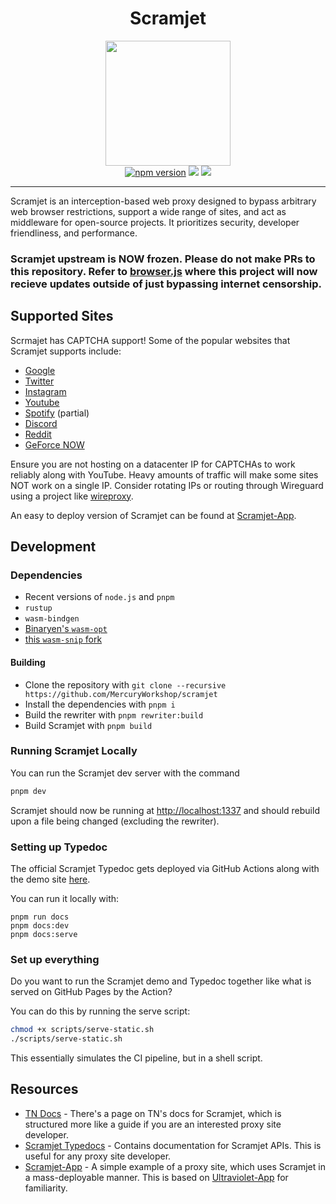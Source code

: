 <h1 align="center">Scramjet</h1>
<div align="center">
  <img src="assets/scramjet.png" height="200" />
</div>

<div align="center">
  <a href="https://www.npmjs.com/package/@mercuryworkshop/scramjet"><img src="https://img.shields.io/npm/v/@mercuryworkshop/scramjet.svg?maxAge=3600" alt="npm version" /></a>
  <img src="https://img.shields.io/github/issues/MercuryWorkshop/scramjet?style=flat&color=orange" />
  <img src="https://img.shields.io/github/stars/MercuryWorkshop/scramjet?style=flat&color=orange" />
</div>

---

Scramjet is an interception-based web proxy designed to bypass arbitrary web browser restrictions, support a wide range of sites, and act as middleware for open-source projects. It prioritizes security, developer friendliness, and performance.

### Scramjet upstream is NOW frozen. Please do not make PRs to this repository. Refer to <a href="https://github.com/HeyPuter/browser.js">browser.js</a> where this project will now recieve updates outside of just bypassing internet censorship.

## Supported Sites

Scrmajet has CAPTCHA support! Some of the popular websites that Scramjet supports include:

- [Google](https://google.com)
- [Twitter](https://twitter.com)
- [Instagram](https://instagram.com)
- [Youtube](https://youtube.com)
- [Spotify](https://spotify.com) (partial)
- [Discord](https://discord.com)
- [Reddit](https://reddit.com)
- [GeForce NOW](https://play.geforcenow.com/)

Ensure you are not hosting on a datacenter IP for CAPTCHAs to work reliably along with YouTube. Heavy amounts of traffic will make some sites NOT work on a single IP. Consider rotating IPs or routing through Wireguard using a project like <a href="https://github.com/whyvl/wireproxy">wireproxy</a>.

An easy to deploy version of Scramjet can be found at [Scramjet-App](https://github.com/MercuryWorkshop/scramjet-app).

## Development

### Dependencies

- Recent versions of `node.js` and `pnpm`
- `rustup`
- `wasm-bindgen`
- [Binaryen's `wasm-opt`](https://github.com/WebAssembly/binaryen)
- [this `wasm-snip` fork](https://github.com/r58Playz/wasm-snip)

#### Building

- Clone the repository with `git clone --recursive https://github.com/MercuryWorkshop/scramjet`
- Install the dependencies with `pnpm i`
- Build the rewriter with `pnpm rewriter:build`
- Build Scramjet with `pnpm build`

### Running Scramjet Locally

You can run the Scramjet dev server with the command

```sh
pnpm dev
```

Scramjet should now be running at <http://localhost:1337> and should rebuild upon a file being changed (excluding the rewriter).

### Setting up Typedoc

The official Scramjet Typedoc gets deployed via GitHub Actions along with the demo site [here](https://scramjet.mercurywork.shop/typedoc).

You can run it locally with:

```
pnpm run docs
pnpm docs:dev
pnpm docs:serve
```

### Set up everything

Do you want to run the Scramjet demo and Typedoc together like what is served on GitHub Pages by the Action?

You can do this by running the serve script:

```sh
chmod +x scripts/serve-static.sh
./scripts/serve-static.sh
```

This essentially simulates the CI pipeline, but in a shell script.

## Resources

- [TN Docs](https://docs.titaniumnetwork.org/proxies/scramjet) - There's a page on TN's docs for Scramjet, which is structured more like a guide if you are an interested proxy site developer.
- [Scramjet Typedocs](https://scramjet.mercurywork.shop/typedoc) - Contains documentation for Scramjet APIs. This is useful for any proxy site developer.
- [Scramjet-App](https://github.com/MercuryWorkshop/scramjet-app) - A simple example of a proxy site, which uses Scramjet in a mass-deployable manner. This is based on [Ultraviolet-App](https://github.com/titaniumnetwork-dev/ultraviolet-app) for familiarity.
